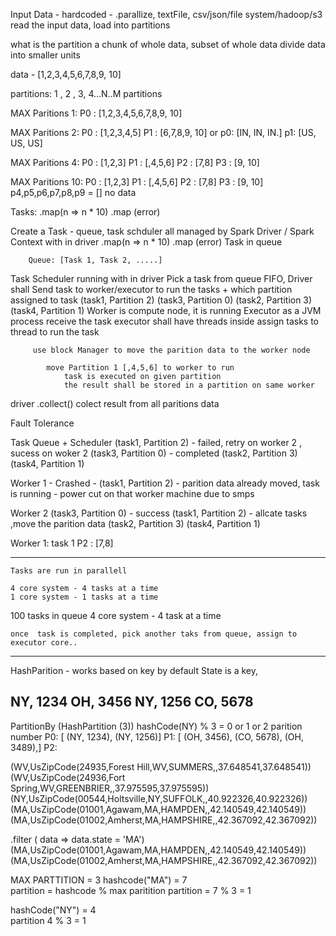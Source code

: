 Input Data - hardcoded  - .parallize, textFile, csv/json/file system/hadoop/s3
read the input data, load into partitions

what is the partition
a chunk of whole data, subset of whole data
divide data into smaller units

data - [1,2,3,4,5,6,7,8,9, 10]

partitions: 1   , 2 , 3, 4...N..M partitions

MAX Paritions 1:
P0 : [1,2,3,4,5,6,7,8,9, 10]

MAX Paritions 2:
P0 : [1,2,3,4,5]
P1 : [6,7,8,9, 10]
or
p0: [IN, IN, IN.]
p1: [US, US, US]


MAX Paritions 4:
P0 : [1,2,3]
P1 : [,4,5,6]
P2 : [7,8]
P3 : [9, 10]


MAX Paritions 10:
P0 : [1,2,3]
P1 : [,4,5,6]
P2 : [7,8]
P3 : [9, 10]
p4,p5,p6,p7,p8,p9 = [] no data


Tasks:
.map(n => n * 10)
.map (error)


Create a Task - queue, task schduler all managed by Spark Driver / Spark Context with in driver
.map(n => n * 10)
.map (error)
Task in queue

        Queue: [Task 1, Task 2, .....]

Task Scheduler running with in driver
Pick a task from queue FIFO,
Driver shall Send task  to worker/executor to run the tasks + which partition assigned to task
(task1, Partition 2)
(task3, Partition 0)
(task2, Partition 3)
(task4, Partition 1)
Worker is compute node,
it is running Executor as a JVM process
receive the task
executor shall have threads inside
assign tasks to thread to run the task

         use block Manager to move the parition data to the worker node 
            
            move Partition 1 [,4,5,6] to worker to run 
                task is executed on given partition
                the result shall be stored in a partition on same worker 

driver
.collect() colect result from all paritions data

Fault Tolerance

Task Queue + Scheduler
(task1, Partition 2) - failed, retry on worker 2 , sucess on woker 2
(task3, Partition 0) - completed
(task2, Partition 3)
(task4, Partition 1)

Worker 1 - Crashed -
(task1, Partition 2) - parition data already moved, task is running - power cut on that worker machine due to smps

Worker 2
(task3, Partition 0) - success
(task1, Partition 2) - allcate tasks ,move the parition data
(task2, Partition 3)
(task4, Partition 1)


Worker 1:
task 1
P2 : [7,8]

----

    Tasks are run in parallell

    4 core system - 4 tasks at a time 
    1 core system - 1 tasks at a time 


100 tasks in queue
4 core system - 4 task at a time

    once  task is completed, pick another taks from queue, assign to executor core..
------

HashParition - works based on key by default 
State is a key, 

NY, 1234
OH, 3456
NY, 1256
CO, 5678
----

PartitionBy (HashPartition (3))
hashCode(NY) %  3 = 0 or 1 or 2 parition number
P0: [ (NY, 1234), (NY, 1256)]
P1: [ (OH, 3456), (CO, 5678), (OH, 3489),]
P2: 


(WV,UsZipCode(24935,Forest Hill,WV,SUMMERS,,37.648541,37.648541))
(WV,UsZipCode(24936,Fort Spring,WV,GREENBRIER,,37.975595,37.975595))
(NY,UsZipCode(00544,Holtsville,NY,SUFFOLK,,40.922326,40.922326))
(MA,UsZipCode(01001,Agawam,MA,HAMPDEN,,42.140549,42.140549))
(MA,UsZipCode(01002,Amherst,MA,HAMPSHIRE,,42.367092,42.367092))

.filter ( data => data.state = 'MA')
(MA,UsZipCode(01001,Agawam,MA,HAMPDEN,,42.140549,42.140549))
(MA,UsZipCode(01002,Amherst,MA,HAMPSHIRE,,42.367092,42.367092))

MAX PARTTITION = 3
hashcode("MA") = 7  
                partition = hashcode % max paritition
                    partition       = 7 % 3 = 1

hashCode("NY") = 4  
                partition        4 % 3 = 1   